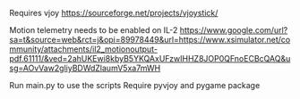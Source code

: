 Requires vjoy 
https://sourceforge.net/projects/vjoystick/

Motion telemetry needs to be enabled on IL-2
https://www.google.com/url?sa=t&source=web&rct=j&opi=89978449&url=https://www.xsimulator.net/community/attachments/il2_motionoutput-pdf.61111/&ved=2ahUKEwi8kbyB5YKQAxUFzwIHHZ8JOP0QFnoECBcQAQ&usg=AOvVaw2gliyBDWdZlaumV5xa7mWH

Run main.py to use the scripts
Require pyvjoy and pygame package